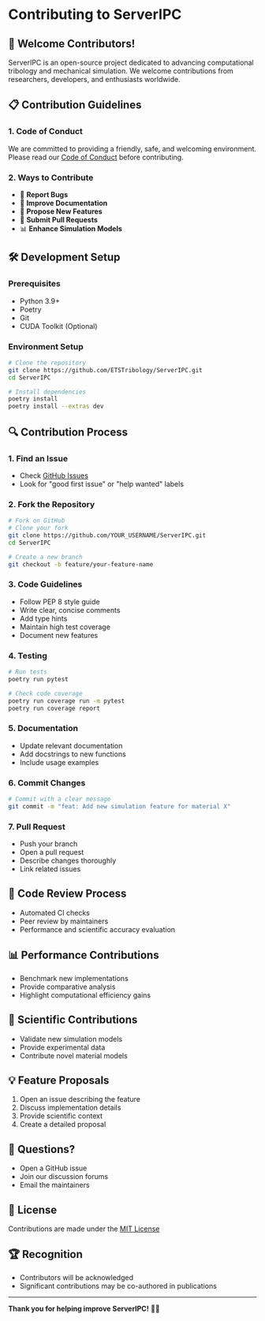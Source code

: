# Contributing to ServerIPC

## 🤝 Welcome Contributors!

ServerIPC is an open-source project dedicated to advancing computational tribology and mechanical simulation. We welcome contributions from researchers, developers, and enthusiasts worldwide.

## 📋 Contribution Guidelines

### 1. Code of Conduct

We are committed to providing a friendly, safe, and welcoming environment. Please read our [Code of Conduct](code_of_conduct.md) before contributing.

### 2. Ways to Contribute

- 🐛 **Report Bugs**
- 📝 **Improve Documentation**
- 🚀 **Propose New Features**
- 🔧 **Submit Pull Requests**
- 📊 **Enhance Simulation Models**

## 🛠️ Development Setup

### Prerequisites
- Python 3.9+
- Poetry
- Git
- CUDA Toolkit (Optional)

### Environment Setup
```bash
# Clone the repository
git clone https://github.com/ETSTribology/ServerIPC.git
cd ServerIPC

# Install dependencies
poetry install
poetry install --extras dev
```

## 🔍 Contribution Process

### 1. Find an Issue
- Check [GitHub Issues](https://github.com/ETSTribology/ServerIPC/issues)
- Look for "good first issue" or "help wanted" labels

### 2. Fork the Repository
```bash
# Fork on GitHub
# Clone your fork
git clone https://github.com/YOUR_USERNAME/ServerIPC.git
cd ServerIPC

# Create a new branch
git checkout -b feature/your-feature-name
```

### 3. Code Guidelines
- Follow PEP 8 style guide
- Write clear, concise comments
- Add type hints
- Maintain high test coverage
- Document new features

### 4. Testing
```bash
# Run tests
poetry run pytest

# Check code coverage
poetry run coverage run -m pytest
poetry run coverage report
```

### 5. Documentation
- Update relevant documentation
- Add docstrings to new functions
- Include usage examples

### 6. Commit Changes
```bash
# Commit with a clear message
git commit -m "feat: Add new simulation feature for material X"
```

### 7. Pull Request
- Push your branch
- Open a pull request
- Describe changes thoroughly
- Link related issues

## 🧪 Code Review Process
- Automated CI checks
- Peer review by maintainers
- Performance and scientific accuracy evaluation

## 📊 Performance Contributions
- Benchmark new implementations
- Provide comparative analysis
- Highlight computational efficiency gains

## 🔬 Scientific Contributions
- Validate new simulation models
- Provide experimental data
- Contribute novel material models

## 💡 Feature Proposals
1. Open an issue describing the feature
2. Discuss implementation details
3. Provide scientific context
4. Create a detailed proposal

## 🤔 Questions?
- Open a GitHub issue
- Join our discussion forums
- Email the maintainers

## 📜 License
Contributions are made under the [MIT License](license.md)

## 🏆 Recognition
- Contributors will be acknowledged
- Significant contributions may be co-authored in publications

---

**Thank you for helping improve ServerIPC!** 🚀🔬